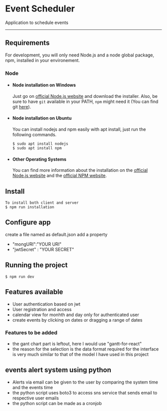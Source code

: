 
# Event Scheduler

Application to schedule events 

---
## Requirements

For development, you will only need Node.js and a node global package, npm, installed in your environement.

### Node
- #### Node installation on Windows

  Just go on [official Node.js website](https://nodejs.org/) and download the installer.
Also, be sure to have `git` available in your PATH, `npm` might need it (You can find git [here](https://git-scm.com/)).

- #### Node installation on Ubuntu

  You can install nodejs and npm easily with apt install, just run the following commands.

      $ sudo apt install nodejs
      $ sudo apt install npm

- #### Other Operating Systems
  You can find more information about the installation on the [official Node.js website](https://nodejs.org/) and the [official NPM website](https://npmjs.org/).


## Install

    To install both client and server
    $ npm run installation

## Configure app
  create a file named as default.json
  add a property 
  - "mongURI":"YOUR URI" 
  - "jwtSecret" : "YOUR SECRET"
  
## Running the project

    $ npm run dev
    
   
## Features available 

- User authentication based on jwt
- User registration and access
- calendar view for monhth and day only for authenticated user
- create events by clicking on dates or dragging a range of dates 


### Features to be added

- the gant chart part is leftout, here I would use  "gantt-for-react" 
- the reason for the selection is the data format required for the interface is very much similar to that of 
  the model I have used in this project

## events alert system using python

- Alerts via email can be given to the user by comparing the system time and the events time
- the python script uses boto3 to access sns service that sends email to respective user emails
- the python script can be made as a cronjob 
